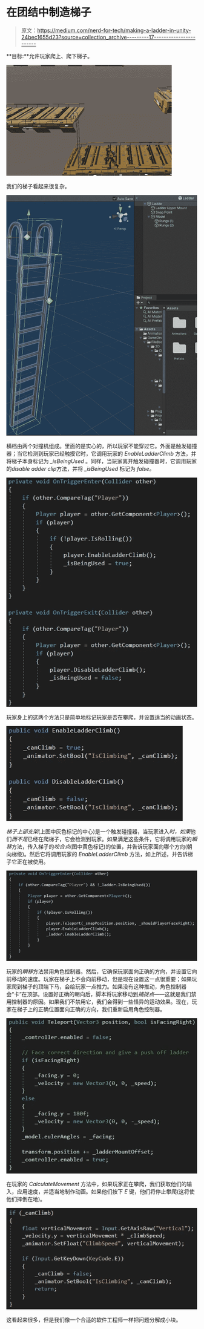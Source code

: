 # 在团结中制造梯子

> 原文：<https://medium.com/nerd-for-tech/making-a-ladder-in-unity-24bec1655d23?source=collection_archive---------17----------------------->

**目标:**允许玩家爬上、爬下梯子。

![](img/3a3f994275c9216458b2d1ea330c654b.png)

我们的梯子看起来很复杂。

![](img/ab9fbea9aa7a96da3d2744ecdf49e27a.png)

横档由两个对撞机组成。里面的是实心的，所以玩家不能穿过它。外面是触发碰撞器；当它检测到玩家已经触摸它时，它调用玩家的 *EnableLadderClimb* 方法，并将梯子本身标记为 *_isBeingUsed* 。同样，当玩家离开触发碰撞器时，它调用玩家的*disable adder clip*方法，并将 *_isBeingUsed* 标记为 *false。*

![](img/affa9913b4bfa33d213831b3de3e5e39.png)

玩家身上的这两个方法只是简单地标记玩家是否在攀爬，并设置适当的动画状态。

![](img/bd08409666b144e256c5c4d4d8c8af6f.png)

*梯子上部支架*(上图中灰色标记的中心)是一个触发碰撞器，当玩家进入*时，如果*他们*而不是*已经在爬梯子，它会检测到玩家。如果满足这些条件，它将调用玩家的*瞬移*方法，传入梯子的*咬合点*(图中黄色标记)的位置，并告诉玩家面向哪个方向(朝向梯级)。然后它将调用玩家的 *EnableLadderClimb* 方法，如上所述，并告诉梯子它正在被使用。

![](img/c830b7c2e94426f29b49e4450598e880.png)

玩家的*瞬移*方法禁用角色控制器。然后，它确保玩家面向正确的方向，并设置它向前移动的速度。玩家在梯子上不会向前移动，但是现在设置这一点很重要；如果玩家爬到梯子的顶端下马，会给玩家一点推力。如果没有这种推动，角色控制器会“卡”在顶部。设置好正确的朝向后，脚本将玩家移动到*捕捉点*——这就是我们禁用控制器的原因。如果我们不禁用它，我们会得到一些怪异的运动效果。现在，玩家在梯子上的正确位置面向正确的方向，我们重新启用角色控制器。

![](img/56a7d82480c05441fa68385d9863697d.png)

在玩家的 *CalculateMovement* 方法中，如果玩家正在攀爬，我们获取他们的输入，应用速度，并适当地制作动画。如果他们按下 *E* 键，他们将停止攀爬(这将使他们摔倒在地)。

![](img/2230f8ae6219493772e426eb4f7e8c0d.png)

这看起来很多，但是我们像一个合适的软件工程师一样把问题分解成小块。